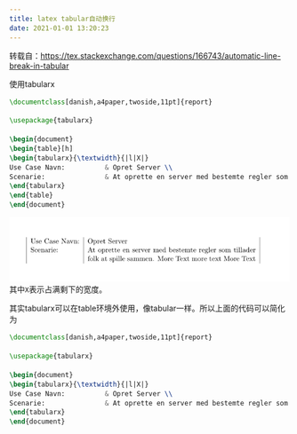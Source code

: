 ```yaml
---
title: latex tabular自动换行
date: 2021-01-01 13:20:23
---
```


转载自：<https://tex.stackexchange.com/questions/166743/automatic-line-break-in-tabular>

使用tabularx

```tex
\documentclass[danish,a4paper,twoside,11pt]{report}

\usepackage{tabularx}

\begin{document}
\begin{table}[h]
\begin{tabularx}{\textwidth}{|l|X|}
Use Case Navn:          & Opret Server \\
Scenarie:               & At oprette en server med bestemte regler som tillader folk at spille sammen. More Text more text More Text \\
\end{tabularx}
\end{table}
\end{document} 
```

![在这里插入图片描述](latex%20tabular自动换行/20210101131812716.png)
其中`X`表示占满剩下的宽度。

其实tabularx可以在table环境外使用，像tabular一样。所以上面的代码可以简化为

```tex
\documentclass[danish,a4paper,twoside,11pt]{report}

\usepackage{tabularx}

\begin{document}
\begin{tabularx}{\textwidth}{|l|X|}
Use Case Navn:          & Opret Server \\
Scenarie:               & At oprette en server med bestemte regler som tillader folk at spille sammen. More Text more text More Text \\
\end{tabularx}
\end{document} 
```

